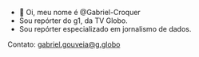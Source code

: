 - 👋 Oi, meu nome é @Gabriel-Croquer
- Sou repórter do g1, da TV Globo.
- Sou repórter especializado em jornalismo de dados. 

Contato: gabriel.gouveia@g.globo  

<!---
Gabriel-Croquer/Gabriel-Croquer is a ✨ special ✨ repository because its `README.md` (this file) appears on your GitHub profile.
You can click the Preview link to take a look at your changes.
--->
